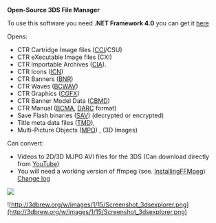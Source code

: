 **Open-Source 3DS File Manager**

To use this software you need
**.NET Framework 4.0**
you can get it [here](http://www.microsoft.com/en-us/download/details.aspx?id=17851)

Opens:

  * CTR Cartridge Image files ([CCI](http://3dbrew.org/wiki/CCI)/CSU)
  * CTR eXecutable Image files (CXI)
  * CTR Importable Archives ([CIA](http://3dbrew.org/wiki/CIA)).
  * CTR Icons ([ICN](http://3dbrew.org/wiki/ICN))
  * CTR Banners ([BNR](http://3dbrew.org/wiki/BNR))
  * CTR Waves ([BCWAV](http://3dbrew.org/wiki/BCWAV))
  * CTR Graphics ([CGFX](http://3dbrew.org/wiki/CGFX))
  * CTR Banner Model Data ([CBMD](http://3dbrew.org/wiki/CBMD))
  * CTR Manual ([BCMA](http://3dbrew.org/wiki/BCMA), [DARC](http://3dbrew.org/wiki/DARC) format)
  * Save Flash binaries ([SAV](http://3dbrew.org/wiki/Savegames)) (decrypted or encrypted)
  * Title meta data files ([TMD](http://3dbrew.org/wiki/TMD)),
  * Multi-Picture Objects ([MPO](http://3dbrew.org/wiki/MPO)) , (3D Images)

Can convert:

  * Videos to 2D/3D MJPG AVI files for the 3DS (Can download directly from [YouTube](http://www.youtube.com/3d))
  * You will need a working version of ffmpeg (see. [InstallingFFMpeg](InstallingFFMpeg.md))
[Change log](http://code.google.com/p/3dsexplorer/source/list)

[![](http://games.softpedia.com/base_img/softpedia_free_award_f.gif)](http://games.softpedia.com/progClean/3DS-Explorer-Clean-106802.html)

![http://3dbrew.org/w/images/1/15/Screenshot_3dsexplorer.png](http://3dbrew.org/w/images/1/15/Screenshot_3dsexplorer.png)